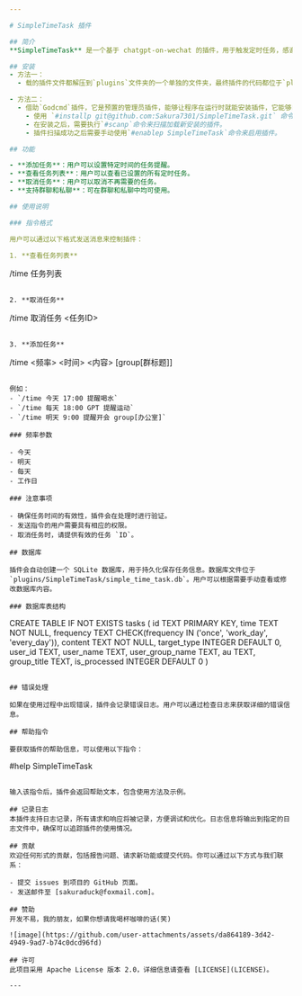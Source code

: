 ```yaml
---

# SimpleTimeTask 插件

## 简介
**SimpleTimeTask** 是一个基于 chatgpt-on-wechat 的插件，用于触发定时任务，感谢[timetask](https://github.com/haikerapples/timetask)项目提供的帮助，部分实现参考于此。

## 安装
- 方法一：
  - 载的插件文件都解压到`plugins`文件夹的一个单独的文件夹，最终插件的代码都位于`plugins/PLUGIN_NAME/*`中。启动程序后，如果插件的目录结构正确，插件会自动被扫描加载。除此以外，注意你还需要安装文件夹中`requirements.txt`中的依赖。

- 方法二：
  - 借助`Godcmd`插件，它是预置的管理员插件，能够让程序在运行时就能安装插件，它能够自动安装依赖。
    - 使用 `#installp git@github.com:Sakura7301/SimpleTimeTask.git` 命令自动安装插件
    - 在安装之后，需要执行`#scanp`命令来扫描加载新安装的插件。
    - 插件扫描成功之后需要手动使用`#enablep SimpleTimeTask`命令来启用插件。

## 功能

- **添加任务**：用户可以设置特定时间的任务提醒。
- **查看任务列表**：用户可以查看已设置的所有定时任务。
- **取消任务**：用户可以取消不再需要的任务。
- **支持群聊和私聊**：可在群聊和私聊中均可使用。

## 使用说明

### 指令格式

用户可以通过以下格式发送消息来控制插件：

1. **查看任务列表**

   ```
   /time 任务列表
   ```

2. **取消任务**

   ```
   /time 取消任务 <任务ID>
   ```

3. **添加任务**

   ```
   /time <频率> <时间> <内容> [group[群标题]]
   ```

   例如：
   - `/time 今天 17:00 提醒喝水`
   - `/time 每天 18:00 GPT 提醒运动`
   - `/time 明天 9:00 提醒开会 group[办公室]`

### 频率参数

- 今天
- 明天
- 每天
- 工作日

### 注意事项

- 确保任务时间的有效性，插件会在处理时进行验证。
- 发送指令的用户需要具有相应的权限。
- 取消任务时，请提供有效的任务 `ID`。

## 数据库

插件会自动创建一个 SQLite 数据库，用于持久化保存任务信息。数据库文件位于 `plugins/SimpleTimeTask/simple_time_task.db`。用户可以根据需要手动查看或修改数据库内容。

### 数据库表结构

```
CREATE TABLE IF NOT EXISTS tasks (
   id TEXT PRIMARY KEY,
   time TEXT NOT NULL,
   frequency TEXT CHECK(frequency IN ('once', 'work_day', 'every_day')),
   content TEXT NOT NULL,
   target_type INTEGER DEFAULT 0,
   user_id TEXT,
   user_name TEXT,
   user_group_name TEXT,
   au TEXT,
   group_title TEXT,
   is_processed INTEGER DEFAULT 0
)
```

## 错误处理

如果在使用过程中出现错误，插件会记录错误日志。用户可以通过检查日志来获取详细的错误信息。

## 帮助指令

要获取插件的帮助信息，可以使用以下指令：

```
#help SimpleTimeTask
```

输入该指令后，插件会返回帮助文本，包含使用方法及示例。

## 记录日志
本插件支持日志记录，所有请求和响应将被记录，方便调试和优化。日志信息将输出到指定的日志文件中，确保可以追踪插件的使用情况。

## 贡献
欢迎任何形式的贡献，包括报告问题、请求新功能或提交代码。你可以通过以下方式与我们联系：

- 提交 issues 到项目的 GitHub 页面。
- 发送邮件至 [sakuraduck@foxmail.com]。

## 赞助
开发不易，我的朋友，如果你想请我喝杯咖啡的话(笑)

![image](https://github.com/user-attachments/assets/da864189-3d42-4949-9ad7-b74c0dcd96fd)

## 许可
此项目采用 Apache License 版本 2.0，详细信息请查看 [LICENSE](LICENSE)。

---
```

